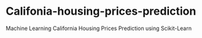 # Califonia-housing-prices-prediction
Machine Learning California Housing Prices Prediction using Scikit-Learn

